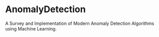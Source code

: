 # AnomalyDetection
A Survey and Implementation of Modern Anomaly Detection Algorithms using Machine Learning.
